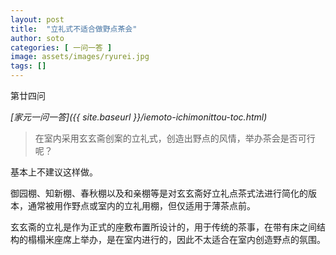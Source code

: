 ```yaml
---
layout: post
title:  "立礼式不适合做野点茶会"
author: soto
categories: [ 一问一答 ]
image: assets/images/ryurei.jpg
tags: []
---
```


第廿四问

*[家元一问一答]({{ site.baseurl }}/iemoto-ichimonittou-toc.html)*

> 在室内采用玄玄斋创案的立礼式，创造出野点的风情，举办茶会是否可行呢？

基本上不建议这样做。

御园棚、知新棚、春秋棚以及和亲棚等是对玄玄斋好立礼点茶式法进行简化的版本，通常被用作野点或室内的立礼用棚，但仅适用于薄茶点前。

玄玄斋的立礼是作为正式的座敷布置所设计的，用于传统的茶事，在带有床之间结构的榻榻米座席上举办，是在室内进行的，因此不太适合在室内创造野点的氛围。
